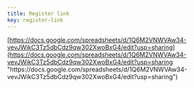 ```yaml
---
title: Register link
key: register-link
---
```

[https://docs.google.com/spreadsheets/d/1Q6M2VNWVAw34-vevJWikC3Tz5dbCdz9qw302XwoBxG4/edit?usp=sharing](https://docs.google.com/spreadsheets/d/1Q6M2VNWVAw34-vevJWikC3Tz5dbCdz9qw302XwoBxG4/edit?usp=sharing "https\://docs.google.com/spreadsheets/d/1Q6M2VNWVAw34-vevJWikC3Tz5dbCdz9qw302XwoBxG4/edit?usp=sharing")